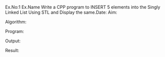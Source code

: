 Ex.No:1
Ex.Name Write a CPP program to INSERT 5 elements into the Singly Linked List Using STL and Display the same.Date:
Aim:


Algorithm:





Program:



Output:



Result:

